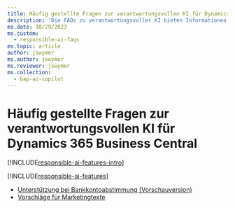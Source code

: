```yaml
---
title: Häufig gestellte Fragen zur verantwortungsvollen KI für Dynamics 365 Business Central
description: 'Die FAQs zu verantwortungsvoller KI bieten Informationen über die in Business Central verwendete KI-Technologie sowie wichtige Überlegungen und Details dazu, wie die KI verwendet wird sowie wie sie getestet und bewertet wurde und welche spezifischen Einschränkungen gelten.'
ms.date: 10/29/2023
ms.custom:
  - responsible-ai-faqs
ms.topic: article
author: jswymer
ms.author: jswymer
ms.reviewer: jswymer
ms.collection:
  - bap-ai-copilot
---
```


# <a name="responsible-ai-faqs-for-dynamics-365-business-central"></a>Häufig gestellte Fragen zur verantwortungsvollen KI für Dynamics 365 Business Central

[!INCLUDE[responsible-ai-features-intro](includes/responsible-ai-intro.md)]

[!INCLUDE[responsible-ai-features](includes/responsible-ai-features.md)]

- [Unterstützung bei Bankkontoabstimmung (Vorschauversion)](faqs-bank-reconciliation.md)
- [Vorschläge für Marketingtexte](faqs-marketing-text.md)
